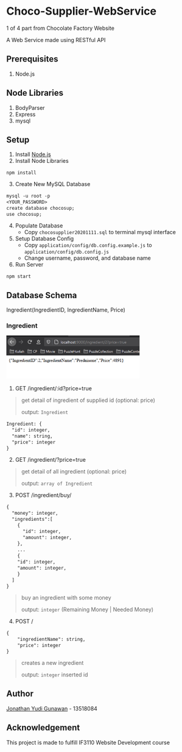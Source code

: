 # Choco-Supplier-WebService

1 of 4 part from Chocolate Factory Website

A Web Service made using RESTful API

## Prerequisites

1. Node.js

## Node Libraries

1. BodyParser
1. Express
1. mysql

## Setup

1. Install [Node.js](https://nodejs.org/en/)
2. Install Node Libraries

```
npm install
```

3. Create New MySQL Database

```
mysql -u root -p
<YOUR_PASSWORD>
create database chocosup;
use chocosup;
```

4. Populate Database
   - Copy `chocosupplier20201111.sql` to terminal mysql interface
5. Setup Database Config
   - Copy `application/config/db.config.example.js` to `application/config/db.config.js`
   - Change username, password, and database name
6. Run Server

```
npm start
```

## Database Schema

Ingredient(IngredientID, IngredientName, Price)

### Ingredient

<img src="./screenshot/api_ingredient.png" width="350px">

1. GET /ingredient/:id?price=true

> get detail of ingredient of supplied id (optional: price)
>
> output: `Ingredient`

```
Ingredient: {
  "id": integer,
  "name": string,
  "price": integer
}
```

2. GET /ingredient/?price=true

> get detail of all ingredient (optional: price)
>
> output: `array of Ingredient`

3. POST /ingredient/buy/

```
{
  "money": integer,
  "ingredients":[
    {
      "id": integer,
      "amount": integer,
    },
    ...
    {
    "id": integer,
    "amount": integer,
    }
  ]
}
```

> buy an ingredient with some money
>
> output: `integer` (Remaining Money | Needed Money)

4. POST /

```
{
	"ingredientName": string,
	"price": integer
}
```

> creates a new ingredient
>
> output: `integer` inserted id

## Author

[Jonathan Yudi Gunawan](https://github.com/JonathanGun/) - 13518084

## Acknowledgement

This project is made to fulfill IF3110 Website Development course
